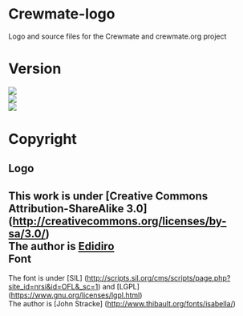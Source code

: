 Crewmate-logo
=============

Logo and source files for the Crewmate and crewmate.org project

Version
=======
[![][logo-v1]][v1]  
[![][logo-v20]][v20]  
[![][logo-v21]][v21]


Copyright
=========
Logo
----
This work is under [Creative Commons Attribution-ShareAlike 3.0] (http://creativecommons.org/licenses/by-sa/3.0/)  
The author is [Edidiro](http://fiverr.com/edidiro)  
Font
----
The font is under [SIL] (http://scripts.sil.org/cms/scripts/page.php?site_id=nrsi&id=OFL&_sc=1) and [LGPL] (https://www.gnu.org/licenses/lgpl.html)  
The author is [John Stracke] (http://www.thibault.org/fonts/isabella/)  

[logo-v1]: https://raw.github.com/kyzh/Crewmate-logo/master/v1/crewmate2.jpg
[logo-v20]: https://raw.github.com/kyzh/Crewmate-logo/master/v2.0/crewmate.jpg
[logo-v21]: https://raw.github.com/kyzh/Crewmate-logo/master/v2.1/crewmate.jpg
[v1]: https://github.com/kyzh/Crewmate-logo/master/v1/
[v20]: https://github.com/kyzh/Crewmate-logo/master/v2.0/
[v21]: https://github.com/kyzh/Crewmate-logo/master/v2.1/


